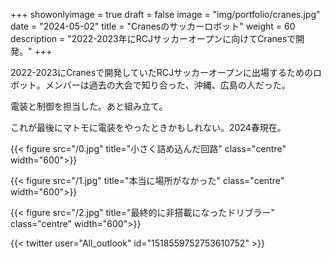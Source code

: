 
+++ 
showonlyimage = true 
draft = false 
image = "img/portfolio/cranes.jpg" 
date = "2024-05-02" 
title = "Cranesのサッカーロボット"
weight = 60
description = "2022-2023年にRCJサッカーオープンに向けてCranesで開発。"
+++

2022-2023にCranesで開発していたRCJサッカーオープンに出場するためのロボット。メンバーは過去の大会で知り合った、沖縄、広島の人だった。

電装と制御を担当した。あと組み立て。

これが最後にマトモに電装をやったときかもしれない。2024春現在。

{{< figure src="/0.jpg" title="小さく詰め込んだ回路" class="centre" width="600">}}

{{< figure src="/1.jpg" title="本当に場所がなかった" class="centre" width="600">}}

{{< figure src="/2.jpg" title="最終的に非搭載になったドリブラー" class="centre" width="600">}}

{{< twitter user="All_outlook" id="1518559752753610752" >}}
